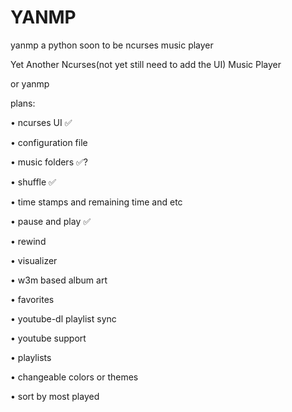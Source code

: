 # YANMP
yanmp a python soon to be ncurses music player

Yet
Another
Ncurses(not yet still need to add the UI)
Music
Player

or yanmp

plans:

• ncurses UI ✅

• configuration file

• music folders ✅?

• shuffle ✅

• time stamps and remaining time and etc

• pause and play ✅

• rewind

• visualizer

• w3m based album art

• favorites

• youtube-dl playlist sync

• youtube support

• playlists

• changeable colors or themes

• sort by most played

